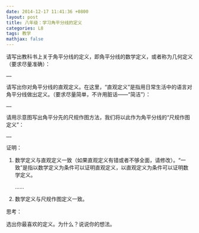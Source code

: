 ```yaml
---
date: 2014-12-17 11:41:36 +0800
layout: post
title: 八年级：学习角平分线的定义
categories: L8
tags: 教学
mathjax: false
---
```


请写出教科书上关于角平分线的定义，即角平分线的数学定义，或者称为几何定义（要求尽量准确）：

	……

请写出你对角平分线的直观定义。在这里，“直观定义”是指用日常生活中的语言对角平分线做出定义。（要求尽量简单，不许用脏话——“简洁”）：

	……

请用示意图写出角平分先的尺规作图方法，我们将以此作为角平分线的“尺规作图定义”：

	……

证明：

1. 数学定义与直观定义一致（如果直观定义有错或者不够全面，请修改）。“一致”是指以数学定义为条件可以证明直观定义，以直观定义为条件可以证明数学定义。

	……

2. 数学定义与尺规作图定义一致。

思考：

选出你最喜欢的定义。为什么？说说你的想法。
